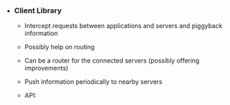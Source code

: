 
* ### Client Library

    * Intercept requests between applications and servers and piggyback information
    * Possibly help on routing
    * Can be a router for the connected servers (possibly offering improvements)
    * Push information periodically to nearby servers

    * API:

